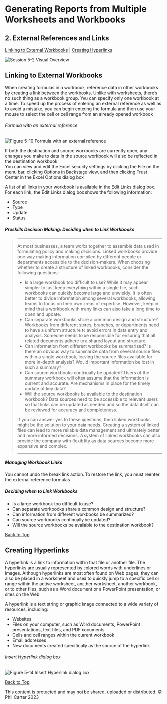 [](#top) 
# Generating Reports from Multiple Worksheets and Workbooks
## 2. External References and Links
[Linking to External Workbooks](#linking-to-external-workbooks) | [Creating Hyperlinks](#creating-hyperlinks)

![Session 5-2 Visual Overview](../images/modules/M05/Session%205-2.png) 

## [](#linking-to-external-workbooks)Linking to External Workbooks

When creating formulas in a workbook, reference data in other workbooks by creating a link between the workbooks. Unlike with worksheets, there’s no such thing as a workbook group. You can specify only one workbook at a time. To speed up the process of entering an external reference as well as to avoid a mistake, you can begin entering the formula and then use your mouse to select the cell or cell range from an already opened workbook

###### Formula with an external reference
![Figure 5-10 Formula with an external reference](../images/modules/M05/Figure%205-10.png)

If both the destination and source workbooks are currently open, any changes you make to data in the source workbook will also be reflected in the destination workbook  
You can view and edit the Excel security settings by clicking the File on the menu bar, clicking Options in Backstage view, and then clicking Trust Center in the Excel Options dialog box

A list of all links in your workbook is available in the Edit Links dialog box. For each link, the Edit Links dialog box shows the following information:

*   Source
*   Type
*   Update
*   Status


##### Proskills Decision Making: _Deciding when to Link Workbooks_
>
> <hr>At most businesses, a team works together to assemble data used in formulating policy and making decisions. Linked workbooks provide one way making information compiled by different people or departments accessible to the decision-makers. When choosing whether to create a structure of linked workbooks, consider the following questions:
>
> * Is a large workbook too difficult to use? While it may appear simpler to just keep everything within a single file, such workbooks can quickly become large and unwieldy. It is often better to divide information among several workbooks, allowing teams to focus on their own areas of expertise. However, keep in mind that a workbook with many links can also take a long time to open and update.
> * Can separate workbooks share a common design and structure? Workbooks from different stores, branches, or departments need to have a uniform structure to avoid errors in data entry and analysis. Someone needs to be responsible for ensuring that all related documents adhere to a shared layout and structure.
> * Can information from different workbooks be summarized? Is there an obvious way to summarize data from several source files within a single workbook, leaving the source files available for more in-depth analysis? Would important information be lost in such a summary?
> * Can source workbooks continually be updated? Users of the summary workbook will often assume that the information is current and accurate. Are mechanisms in place for the timely update of key data?
> * Will the source workbooks be available to the destination workbook? Data sources need to be accessible to relevant users so that links can be updated as needed and so the data itself can be reviewed for accuracy and completeness.
>
> If you can answer yes to these questions, then linked workbooks might be the solution to your data needs. Creating a system of linked files can lead to more reliable data management and ultimately better and more informed decisions. A system of linked workbooks can also provide the company with flexibility as data sources become more expansive and complex.
>
> <hr>

##### Managing Workbook Links
You cannot undo the break link action. To restore the link, you must reenter the external reference formulas  

##### Deciding when to Link Workbooks
*   Is a large workbook too difficult to use?
*   Can separate workbooks share a common design and structure?
*   Can information from different workbooks be summarized?
*   Can source workbooks continually be updated?
*   Will the source workbooks be available to the destination workbook?

[Back to Top](#top)

## [](#creating-hyperlinks)Creating Hyperlinks
A hyperlink is a link to information within that file or another file. The hyperlinks are usually represented by colored words with underlines or images. Although hyperlinks are most often found on Web pages, they can also be placed in a worksheet and used to quickly jump to a specific cell or range within the active worksheet, another worksheet, another workbook, or to other files, such as a Word document or a PowerPoint presentation, or sites on the Web.

A hyperlink is a text string or graphic image connected to a wide variety of resources, including:

*   Websites
*   Files on your computer, such as Word documents, PowerPoint presentations, text files, and PDF documents
*   Cells and cell ranges within the current workbook
*   Email addresses
*   New documents created specifically as the source of the hyperlink


###### Insert Hyperlink dialog box
![Figure 5-14 Insert Hyperlink dialog box](../images/modules/M05/Figure%205-14.png)

[Back to Top](#top)

This content is protected and may not be shared, uploaded or distributed. © Phil Carter 2023

